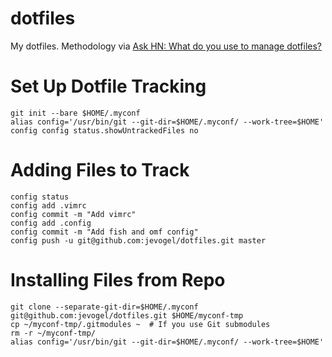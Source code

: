 # dotfiles
My dotfiles. Methodology via [Ask HN: What do you use to manage dotfiles?](https://news.ycombinator.com/item?id=11070797)

# Set Up Dotfile Tracking
    git init --bare $HOME/.myconf
    alias config='/usr/bin/git --git-dir=$HOME/.myconf/ --work-tree=$HOME'
    config config status.showUntrackedFiles no

# Adding Files to Track
    config status
    config add .vimrc
    config commit -m "Add vimrc"
    config add .config
    config commit -m "Add fish and omf config"
    config push -u git@github.com:jevogel/dotfiles.git master

# Installing Files from Repo
    git clone --separate-git-dir=$HOME/.myconf git@github.com:jevogel/dotfiles.git $HOME/myconf-tmp
    cp ~/myconf-tmp/.gitmodules ~  # If you use Git submodules
    rm -r ~/myconf-tmp/
    alias config='/usr/bin/git --git-dir=$HOME/.myconf/ --work-tree=$HOME'
